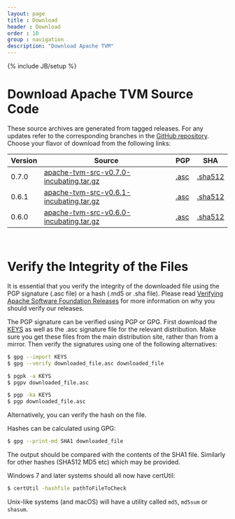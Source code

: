 ```yaml
---
layout: page
title : Download
header : Download
order : 10
group : navigation
description: "Download Apache TVM"
---
```


{% include JB/setup %}

# Download Apache TVM Source Code

These source archives are generated from tagged releases.
For any updates refer to the corresponding branches in the [GitHub repository](https://github.com/apache/incubator-tvm/).
Choose your flavor of download from the following links:

| Version | Source | PGP | SHA |
| ------- | ------ | --- | --- |
| 0.7.0   | [apache-tvm-src-v0.7.0-incubating.tar.gz](https://dist.apache.org/repos/dist/release/incubator/tvm/tvm-v0.7.0/apache-tvm-src-v0.7.0-incubating.tar.gz) | [.asc](https://dist.apache.org/repos/dist/release/incubator/tvm/tvm-v0.7.0/apache-tvm-src-v0.7.0-incubating.tar.gz.asc) | [.sha512](https://dist.apache.org/repos/dist/release/incubator/tvm/tvm-v0.7.0/apache-tvm-src-v0.7.0-incubating.tar.gz.sha512) | 
| 0.6.1   | [apache-tvm-src-v0.6.1-incubating.tar.gz](https://dist.apache.org/repos/dist/release/incubator/tvm/tvm-v0.6.1/apache-tvm-src-v0.6.1-incubating.tar.gz) | [.asc](https://dist.apache.org/repos/dist/release/incubator/tvm/tvm-v0.6.1/apache-tvm-src-v0.6.1-incubating.tar.gz.asc) | [.sha512](https://dist.apache.org/repos/dist/release/incubator/tvm/tvm-v0.6.1/apache-tvm-src-v0.6.1-incubating.tar.gz.sha512) | 
| 0.6.0   | [apache-tvm-src-v0.6.0-incubating.tar.gz](https://dist.apache.org/repos/dist/release/incubator/tvm/tvm-v0.6.0/apache-tvm-src-v0.6.0-incubating.tar.gz) | [.asc](https://dist.apache.org/repos/dist/release/incubator/tvm/tvm-v0.6.0/apache-tvm-src-v0.6.0-incubating.tar.gz.asc) | [.sha512](https://dist.apache.org/repos/dist/release/incubator/tvm/tvm-v0.6.0/apache-tvm-src-v0.6.0-incubating.tar.gz.sha512) | 


<br>

# Verify the Integrity of the Files

It is essential that you verify the integrity of the downloaded file using the PGP signature (.asc file) or a hash (.md5 or .sha file). Please read [Verifying Apache Software Foundation Releases](https://www.apache.org/info/verification.html) for more information on why you should verify our releases.

The PGP signature can be verified using PGP or GPG. First download the [KEYS](https://downloads.apache.org/incubator/tvm/KEYS) as well as the .asc signature file for the relevant distribution. Make sure you get these files from the main distribution site, rather than from a mirror. Then verify the signatures using one of the following alternatives:

```bash
$ gpg --import KEYS
$ gpg --verify downloaded_file.asc downloaded_file
```

```bash
$ pgpk -a KEYS
$ pgpv downloaded_file.asc
```

```bash
$ pgp -ka KEYS
$ pgp downloaded_file.asc
```

Alternatively, you can verify the hash on the file.

Hashes can be calculated using GPG:

```bash
$ gpg --print-md SHA1 downloaded_file
```

The output should be compared with the contents of the SHA1 file. Similarly for other hashes (SHA512 MD5 etc) which may be provided.

Windows 7 and later systems should all now have certUtil:

```bash
$ certUtil -hashfile pathToFileToCheck
```

Unix-like systems (and macOS) will have a utility called `md5`, `md5sum` or `shasum`.

